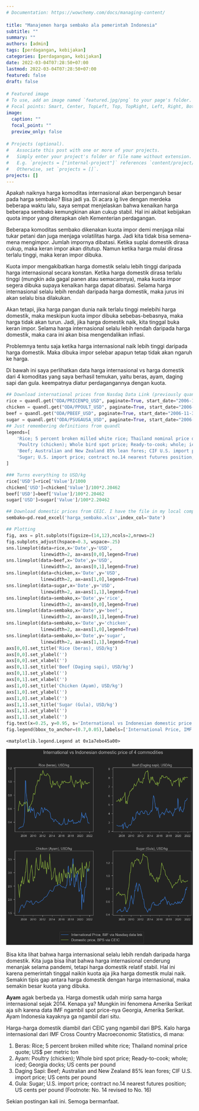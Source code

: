 ```yaml
---
# Documentation: https://wowchemy.com/docs/managing-content/

title: "Manajemen harga sembako ala pemerintah Indonesia"
subtitle: ""
summary: ""
authors: [admin]
tags: [perdagangan, kebijakan]
categories: [perdagangan, kebijakan]
date: 2022-03-04T07:28:50+07:00
lastmod: 2022-03-04T07:28:50+07:00
featured: false
draft: false

# Featured image
# To use, add an image named `featured.jpg/png` to your page's folder.
# Focal points: Smart, Center, TopLeft, Top, TopRight, Left, Right, BottomLeft, Bottom, BottomRight.
image:
  caption: ""
  focal_point: ""
  preview_only: false

# Projects (optional).
#   Associate this post with one or more of your projects.
#   Simply enter your project's folder or file name without extension.
#   E.g. `projects = ["internal-project"]` references `content/project/deep-learning/index.md`.
#   Otherwise, set `projects = []`.
projects: []
---
```


Apakah naiknya harga komoditas internasional akan berpengaruh besar pada harga sembako? Bisa jadi ya. Di acara ig live dengan merdeka beberapa waktu lalu, saya sempat menjelaskan bahwa kenaikan harga beberapa sembako kemungkinan akan cukup stabil. Hal ini akibat kebijakan quota impor yang diterapkan oleh Kementerian perdagangan.

Beberapa komoditas sembako dikenakan kuota impor demi menjaga nilai tukar petani dan juga menjaga volatilitas harga. Jadi kita tidak bisa semena-mena mengimpor. Jumlah impornya dibatasi. Ketika suplai domestik dirasa cukup, maka keran impor akan ditutup. Namun ketika harga mulai dirasa terlalu tinggi, maka keran impor dibuka.

Kuota impor mengakibatkan harga domestik selalu lebih tinggi daripada harga internasional secara konstan. Ketika harga domestik dirasa terlalu tinggi (mungkin ada gagal panen atau semacamnya), maka kuota impor segera dibuka supaya kenaikan harga dapat dibatasi. Selama harga internasional selalu lebih rendah daripada harga domestik, maka jurus ini akan selalu bisa dilakukan.

Akan tetapi, jika harga pangan dunia naik terlalu tinggi melebihi harga domestik, maka meskipun kuota impor dibuka sebebas-bebasnya, maka harga tidak akan turun. Jadi, jika harga domestik naik, kita tinggal buka keran impor. Selama harga internasional selalu lebih rendah daripada harga domestik, maka cara ini akan bisa mengendalikan inflasi.

Problemnya tentu saja ketika harga internasional naik lebih tinggi daripada harga domestik. Maka dibuka impor selebar apapun tetap tidak akan ngaruh ke harga.

Di bawah ini saya perlihatkan data harga internasional vs harga domestik dari 4 komoditas yang saya berhasil temukan, yaitu beras, ayam, daging sapi dan gula. keempatnya diatur perdagangannya dengan kuota.

```python
## Download international prices from Nasdaq Data Link (previously quandl)
rice = quandl.get("ODA/PRICENPQ_USD", paginate=True, start_date="2006-11-30")
chicken = quandl.get("ODA/PPOULT_USD", paginate=True, start_date="2006-11-30")
beef = quandl.get("ODA/PBEEF_USD", paginate=True, start_date="2006-11-30")
sugar = quandl.get("ODA/PSUGAUSA_USD", paginate=True, start_date="2006-11-30")
## Just remembering definitions from quandl
legends=[
    'Rice; 5 percent broken milled white rice; Thailand nominal price quote; US$ per metric ton',
    'Poultry (chicken); Whole bird spot price; Ready-to-cook; whole; iced; Georgia docks; US cents per pound',
    'Beef; Australian and New Zealand 85% lean fores; CIF U.S. import price; US cents per pound',
    'Sugar; U.S. import price; contract no.14 nearest futures position; US cents per pound (Footnote: No. 14 revised to No. 16)'
]
```

```python
### Turns everything to USD/kg
rice['USD']=rice['Value']/1000
chicken['USD']=chicken['Value']/100*2.20462
beef['USD']=beef['Value']/100*2.20462
sugar['USD']=sugar['Value']/100*2.20462
```

```python
## Download domestic prices from CEIC. I have the file in my local computer
sembako=pd.read_excel('harga_sembako.xlsx',index_col='Date')
```

```python
## Plotting
fig, axs = plt.subplots(figsize=(14,12),ncols=2,nrows=2)
fig.subplots_adjust(hspace=0.3, wspace=.25)
sns.lineplot(data=rice,x='Date',y='USD', 
             linewidth=2, ax=axs[0,0],legend=True)
sns.lineplot(data=beef,x='Date',y='USD',
             linewidth=2, ax=axs[0,1],legend=True)
sns.lineplot(data=chicken,x='Date',y='USD',
             linewidth=2, ax=axs[1,0],legend=True)
sns.lineplot(data=sugar,x='Date',y='USD',
             linewidth=2, ax=axs[1,1],legend=True)
sns.lineplot(data=sembako,x='Date',y='rice',
             linewidth=2, ax=axs[0,0],legend=True)
sns.lineplot(data=sembako,x='Date',y='beef',
             linewidth=2, ax=axs[0,1],legend=True)
sns.lineplot(data=sembako,x='Date',y='chicken',
             linewidth=2, ax=axs[1,0],legend=True)
sns.lineplot(data=sembako,x='Date',y='sugar',
             linewidth=2, ax=axs[1,1],legend=True)
axs[0,0].set_title('Rice (beras), USD/kg')
axs[0,0].set_ylabel('')
axs[0,0].set_xlabel('')
axs[0,1].set_title('Beef (Daging sapi), USD/kg')
axs[0,1].set_ylabel('')
axs[0,1].set_xlabel('')
axs[1,0].set_title('Chicken (Ayam), USD/kg')
axs[1,0].set_ylabel('')
axs[1,0].set_xlabel('')
axs[1,1].set_title('Sugar (Gula), USD/kg')
axs[1,1].set_ylabel('')
axs[1,1].set_xlabel('')
fig.text(x=0.25, y=0.95, s='International vs Indonesian domestic price of 4 commodities', fontsize=20)
fig.legend(bbox_to_anchor=(0.7,0.05),labels=['International Price, IMF via Nasdaq data link','Domestic price, BPS via CEIC'],fontsize=16)
```




    <matplotlib.legend.Legend at 0x1a7ebe45a00>




    
![png](./index_5_1.png)
    


Bisa kita lihat bahwa harga internasional selalu lebih rendah daripada harga domestik. Kita juga bisa lihat bahwa harga internasional cenderung menanjak selama pandemi, tetapi harga domestik relatif stabil. Hal ini karena pemerintah tinggal naikin kuota aja jika harga domestik mulai naik. Semakin tipis gap antara harga domestik dengan harga internasional, maka semakin besar kuota yang dibuka.

**Ayam** agak berbeda ya. Harga domestik udah mirip sama harga internasional sejak 2014. Kenapa ya? Mungkin ini fenomena Amerika Serikat aja sih karena data IMF ngambil spot price-nya Georgia, Amerika Serikat. Ayam Indonesia kayaknya ga ngambil dari situ.

Harga-harga domestik diambil dari CEIC yang ngambil dari BPS. Kalo harga internasional dari IMF Cross Country Macroeconomic Statistics, di mana:

1. Beras: Rice; 5 percent broken milled white rice; Thailand nominal price quote; US$ per metric ton
1. Ayam: Poultry (chicken); Whole bird spot price; Ready-to-cook; whole; iced; Georgia docks; US cents per pound
1. Daging Sapi: Beef; Australian and New Zealand 85\% lean fores; CIF U.S. import price; US cents per pound
1. Gula: Sugar; U.S. import price; contract no.14 nearest futures position; US cents per pound (Footnote: No. 14 revised to No. 16)

Sekian postingan kali ini. Semoga bermanfaat.
